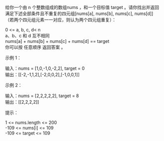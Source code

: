 给你一个由 n 个整数组成的数组nums ，和一个目标值 target 。请你找出并返回满足下述全部条件且不重复的四元组[nums[a], nums[b], nums[c], nums[d]]（若两个四元组元素一一对应，则认为两个四元组重复）：

0 <= a, b, c, d< n  
a、b、c 和 d 互不相同  
nums[a] + nums[b] + nums[c] + nums[d] == target  
你可以按 任意顺序 返回答案 。  

示例 1：

输入：nums = [1,0,-1,0,-2,2], target = 0  
输出：[[-2,-1,1,2],[-2,0,0,2],[-1,0,0,1]]  

示例 2：  

输入：nums = [2,2,2,2,2], target = 8  
输出：[[2,2,2,2]]

提示：

1 <= nums.length <= 200  
-109 <= nums[i] <= 109  
-109 <= target <= 109  
